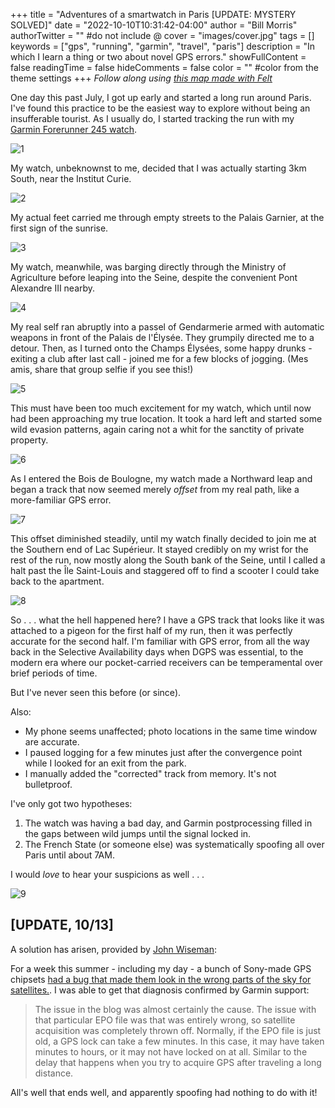 +++
title = "Adventures of a smartwatch in Paris [UPDATE: MYSTERY SOLVED]"
date = "2022-10-10T10:31:42-04:00"
author = "Bill Morris"
authorTwitter = "" #do not include @
cover = "images/cover.jpg"
tags = []
keywords = ["gps", "running", "garmin", "travel", "paris"]
description = "In which I learn a thing or two about novel GPS errors."
showFullContent = false
readingTime = false
hideComments = false
color = "" #color from the theme settings
+++
_Follow along using [this map made with Felt](https://felt.com/map/A-Run-Through-Paris-July-3-2022-yU8I1K9CARgy6XKOraks4YA)_

One day this past July, I got up early and started a long run around Paris. I've found this practice to be the easiest way to explore without being an insufferable tourist. As I usually do, I started tracking the run with my [Garmin Forerunner 245 watch](https://www.garmin.com/en-US/p/628939).

![1](images/1.jpg)

My watch, unbeknownst to me, decided that I was actually starting 3km South, near the Institut Curie.

![2](images/2.jpg)

My actual feet carried me through empty streets to the Palais Garnier, at the first sign of the sunrise.

![3](images/3.jpg)

My watch, meanwhile, was barging directly through the Ministry of Agriculture before leaping into the Seine, despite the convenient Pont Alexandre III nearby. 

![4](images/4.jpg)

My real self ran abruptly into a passel of Gendarmerie armed with automatic weapons in front of the Palais de l'Élysée. They grumpily directed me to a detour. Then, as I turned onto the Champs Élysées, some happy drunks - exiting a club after last call - joined me for a few blocks of jogging. (Mes amis, share that group selfie if you see this!)

![5](images/5.jpg)

This must have been too much excitement for my watch, which until now had been approaching my true location. It took a hard left and started some wild evasion patterns, again caring not a whit for the sanctity of private property. 

![6](images/6.jpg)

As I entered the Bois de Boulogne, my watch made a Northward leap and began a track that now seemed merely *offset* from my real path, like a more-familiar GPS error. 

![7](images/7.jpg)

This offset diminished steadily, until my watch finally decided to join me at the Southern end of Lac Supérieur. It stayed credibly on my wrist for the rest of the run, now mostly along the South bank of the Seine, until I called a halt past the Île Saint-Louis and staggered off to find a scooter I could take back to the apartment.

![8](images/8.jpg)

So . . . what the hell happened here? I have a GPS track that looks like it was attached to a pigeon for the first half of my run, then it was perfectly accurate for the second half. I'm familiar with GPS error, from all the way back in the Selective Availability days when DGPS was essential, to the modern era where our pocket-carried receivers can be temperamental over brief periods of time.

But I've never seen this before (or since).

Also:

- My phone seems unaffected; photo locations in the same time window are accurate.
- I paused logging for a few minutes just after the convergence point while I looked for an exit from the park.
- I manually added the "corrected" track from memory. It's not bulletproof.

I've only got two hypotheses:

1. The watch was having a bad day, and Garmin postprocessing filled in the gaps between wild jumps until the signal locked in.
2. The French State (or someone else) was systematically spoofing all over Paris until about 7AM.

I would *love* to hear your suspicions as well . . .

![9](images/9.jpg)

## [UPDATE, 10/13]

A solution has arisen, provided by [John Wiseman](https://twitter.com/lemonodor): 

For a week this summer - including my day - a bunch of Sony-made GPS chipsets [had a bug that made them look in the wrong parts of the sky for satellites.](https://www.dcrainmaker.com/2022/07/gps-accuracy-issue-impacted-garmin-suunto-and-polar-watches-over-past-week.html). I was able to get that diagnosis confirmed by Garmin support:

> The issue in the blog was almost certainly the cause. The issue with that particular EPO file was that was entirely wrong, so satellite acquisition was completely thrown off. Normally, if the EPO file is just old, a GPS lock can take a few minutes. In this case, it may have taken minutes to hours, or it may not have locked on at all. Similar to the delay that happens when you try to acquire GPS after traveling a long distance. 

All's well that ends well, and apparently spoofing had nothing to do with it!










